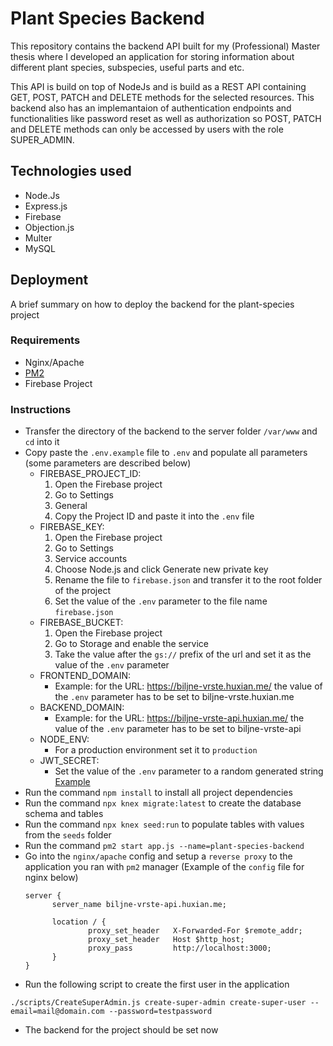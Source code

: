 # Plant Species Backend
This repository contains the backend API built for my (Professional) Master thesis where I developed an application for storing information about different plant species, subspecies, useful parts and etc.

This API is build on top of NodeJs and is build as a REST API containing GET, POST, PATCH and DELETE methods for the selected resources.
This backend also has an implemantaion of authentication endpoints and functionalities like password reset as well as authorization so POST, PATCH and DELETE methods can only be accessed by users
with the role SUPER_ADMIN.

## Technologies used
  - Node.Js
  - Express.js
  - Firebase
  - Objection.js
  - Multer
  - MySQL


## Deployment
A brief summary on how to deploy the backend for the plant-species project

### Requirements
- Nginx/Apache
- [PM2](https://pm2.keymetrics.io/)
- Firebase Project

### Instructions
- Transfer the directory of the backend to the server folder `/var/www` and `cd` into it
- Copy paste the `.env.example` file to `.env` and populate all parameters (some parameters are described below)
  - FIREBASE_PROJECT_ID:
    1. Open the Firebase project
    2. Go to Settings
    3. General
    4. Copy the Project ID and paste it into the `.env` file
  - FIREBASE_KEY:
    1. Open the Firebase project
    2. Go to Settings
    3. Service accounts
    4. Choose Node.js and click Generate new private key
    5. Rename the file to `firebase.json` and transfer it to the root folder of the project
    6. Set the value of the `.env` parameter to the file name `firebase.json`
  - FIREBASE_BUCKET:
    1. Open the Firebase project
    2. Go to Storage and enable the service
    3. Take the value after the `gs://` prefix of the url and set it as the value of the `.env` parameter
  - FRONTEND_DOMAIN:
    - Example: for the URL: https://biljne-vrste.huxian.me/ the value of the `.env` parameter has to be set to biljne-vrste.huxian.me
  - BACKEND_DOMAIN:
    - Example: for the URL: https://biljne-vrste-api.huxian.me/ the value of the `.env` parameter has to be set to biljne-vrste-api
  - NODE_ENV:
    - For a production environment set it to `production`
  - JWT_SECRET:
    - Set the value of the `.env` parameter to a random generated string [Example](https://randomkeygen.com/)
- Run the command `npm install` to install all project dependencies
- Run the command `npx knex migrate:latest` to create the database schema and tables
- Run the command `npx knex seed:run` to populate tables with values from the `seeds` folder
- Run the command `pm2 start app.js --name=plant-species-backend`
- Go into the `nginx/apache` config and setup a `reverse proxy` to the application you ran with `pm2` manager (Example of the `config` file for nginx below)
  ```
  server {
        server_name biljne-vrste-api.huxian.me;

        location / {
                proxy_set_header   X-Forwarded-For $remote_addr;
                proxy_set_header   Host $http_host;
                proxy_pass         http://localhost:3000;
        }
  }
  ```
- Run the following script to create the first user in the application
```
./scripts/CreateSuperAdmin.js create-super-admin create-super-user --email=mail@domain.com --password=testpassword
```
- The backend for the project should be set now
